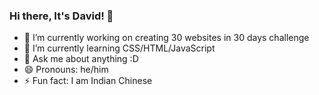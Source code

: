 ### Hi there, It's David! 👋

- 🔭 I’m currently working on creating 30 websites in 30 days challenge
- 🌱 I’m currently learning CSS/HTML/JavaScript
- 💬 Ask me about anything :D
- 😄 Pronouns: he/him
- ⚡ Fun fact: I am Indian Chinese
